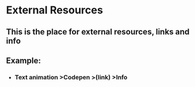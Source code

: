 # External Resources
## This is the place for external resources, links and info
## Example:
* ### Text animation  >Codepen  >(link)  >Info
